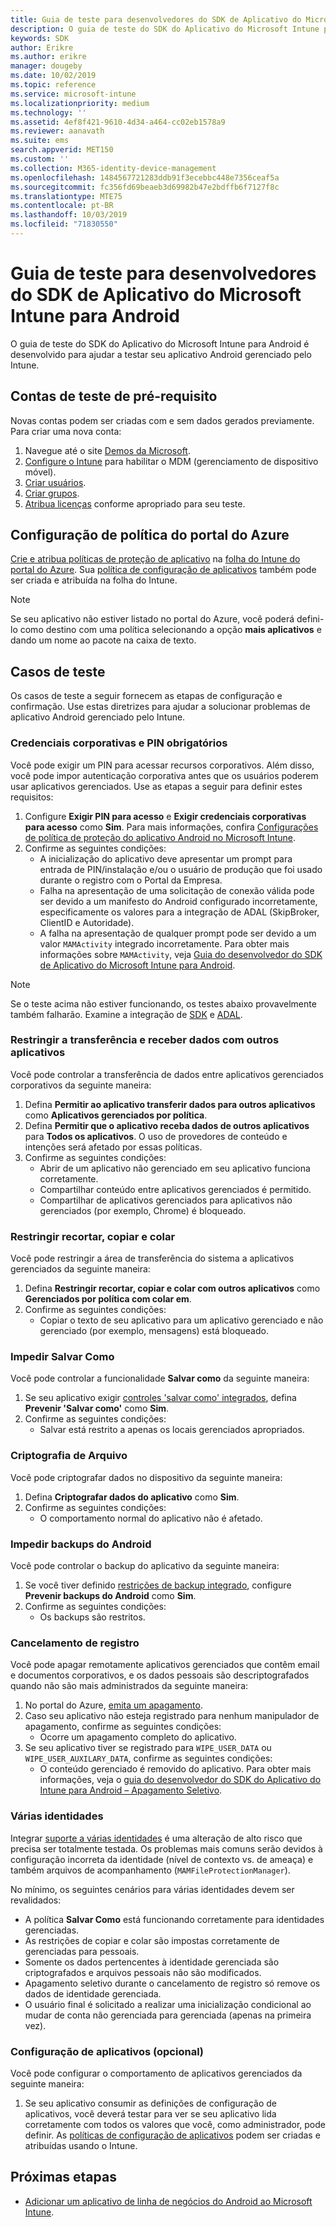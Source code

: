 ```yaml
---
title: Guia de teste para desenvolvedores do SDK de Aplicativo do Microsoft Intune para Android
description: O guia de teste do SDK do Aplicativo do Microsoft Intune para Android ajuda a testar seu aplicativo Android gerenciado pelo Intune.
keywords: SDK
author: Erikre
ms.author: erikre
manager: dougeby
ms.date: 10/02/2019
ms.topic: reference
ms.service: microsoft-intune
ms.localizationpriority: medium
ms.technology: ''
ms.assetid: 4ef8f421-9610-4d34-a464-cc02eb1578a9
ms.reviewer: aanavath
ms.suite: ems
search.appverid: MET150
ms.custom: ''
ms.collection: M365-identity-device-management
ms.openlocfilehash: 1484567721283ddb91f3ecebbc448e7356ceaf5a
ms.sourcegitcommit: fc356fd69beaeb3d69982b47e2bdffb6f7127f8c
ms.translationtype: MTE75
ms.contentlocale: pt-BR
ms.lasthandoff: 10/03/2019
ms.locfileid: "71830550"
---
```

# <a name="microsoft-intune-app-sdk-for-android-developers-testing-guide"></a>Guia de teste para desenvolvedores do SDK de Aplicativo do Microsoft Intune para Android

O guia de teste do SDK do Aplicativo do Microsoft Intune para Android é desenvolvido para ajudar a testar seu aplicativo Android gerenciado pelo Intune.  

## <a name="prerequisite-test-accounts"></a>Contas de teste de pré-requisito
Novas contas podem ser criadas com e sem dados gerados previamente. Para criar uma nova conta:
1. Navegue até o site [Demos da Microsoft](https://demos.microsoft.com/environments/create/tenant). 
2. [Configure o Intune](../fundamentals/setup-steps.md) para habilitar o MDM (gerenciamento de dispositivo móvel).
3. [Criar usuários](../fundamentals/users-add.md).
4. [Criar grupos](../fundamentals/groups-add.md).
5. [Atribua licenças](../fundamentals/licenses-assign.md) conforme apropriado para seu teste.


## <a name="azure-portal-policy-configuration"></a>Configuração de política do portal do Azure
[Crie e atribua políticas de proteção de aplicativo](../apps/app-protection-policies.md) na [folha do Intune do portal do Azure](https://portal.azure.com/?feature.customportal=false#blade/Microsoft_Intune_Apps/MainMenu/14/selectedMenuItem/Overview). Sua [política de configuração de aplicativos](../apps/app-configuration-policies-overview.md) também pode ser criada e atribuída na folha do Intune.

> [!NOTE]
> Se seu aplicativo não estiver listado no portal do Azure, você poderá defini-lo como destino com uma política selecionando a opção **mais aplicativos** e dando um nome ao pacote na caixa de texto.

## <a name="test-cases"></a>Casos de teste

Os casos de teste a seguir fornecem as etapas de configuração e confirmação. Use estas diretrizes para ajudar a solucionar problemas de aplicativo Android gerenciado pelo Intune.

### <a name="required-pin-and-corporate-credentials"></a>Credenciais corporativas e PIN obrigatórios

Você pode exigir um PIN para acessar recursos corporativos. Além disso, você pode impor autenticação corporativa antes que os usuários poderem usar aplicativos gerenciados. Use as etapas a seguir para definir estes requisitos:

1. Configure **Exigir PIN para acesso** e **Exigir credenciais corporativas para acesso** como **Sim**. Para mais informações, confira [Configurações de política de proteção do aplicativo Android no Microsoft Intune](../apps/app-protection-policy-settings-android.md#access-requirements).
2. Confirme as seguintes condições:
    - A inicialização do aplicativo deve apresentar um prompt para entrada de PIN/instalação e/ou o usuário de produção que foi usado durante o registro com o Portal da Empresa.
    - Falha na apresentação de uma solicitação de conexão válida pode ser devido a um manifesto do Android configurado incorretamente, especificamente os valores para a integração de ADAL (SkipBroker, ClientID e Autoridade).
    - A falha na apresentação de qualquer prompt pode ser devido a um valor `MAMActivity` integrado incorretamente. Para obter mais informações sobre `MAMActivity`, veja [Guia do desenvolvedor do SDK de Aplicativo do Microsoft Intune para Android](app-sdk-android.md).

> [!NOTE] 
> Se o teste acima não estiver funcionando, os testes abaixo provavelmente também falharão. Examine a integração de [SDK](app-sdk-android.md##sdk-integration) e [ADAL](app-sdk-android.md#configure-azure-active-directory-authentication-library-adal).

### <a name="restrict-transferring-and-receiving-data-with-other-apps"></a>Restringir a transferência e receber dados com outros aplicativos
Você pode controlar a transferência de dados entre aplicativos gerenciados corporativos da seguinte maneira:

1. Defina **Permitir ao aplicativo transferir dados para outros aplicativos** como **Aplicativos gerenciados por política**.
2. Defina **Permitir que o aplicativo receba dados de outros aplicativos** para **Todos os aplicativos**. O uso de provedores de conteúdo e intenções será afetado por essas políticas.
3. Confirme as seguintes condições:
    - Abrir de um aplicativo não gerenciado em seu aplicativo funciona corretamente.
    - Compartilhar conteúdo entre aplicativos gerenciados é permitido.
    - Compartilhar de aplicativos gerenciados para aplicativos não gerenciados (por exemplo, Chrome) é bloqueado.

### <a name="restrict-cut-copy-and-paste"></a>Restringir recortar, copiar e colar
Você pode restringir a área de transferência do sistema a aplicativos gerenciados da seguinte maneira:

1. Defina **Restringir recortar, copiar e colar com outros aplicativos** como **Gerenciados por política com colar em**.
2. Confirme as seguintes condições:
    - Copiar o texto de seu aplicativo para um aplicativo gerenciado e não gerenciado (por exemplo, mensagens) está bloqueado.

### <a name="prevent-save-as"></a>Impedir **Salvar Como**
Você pode controlar a funcionalidade **Salvar como** da seguinte maneira:

1. Se seu aplicativo exigir [controles 'salvar como' integrados](app-sdk-android.md#example-determine-if-saving-to-device-or-cloud-storage-is-permitted), defina **Prevenir 'Salvar como'** como **Sim**.
2. Confirme as seguintes condições:
    - Salvar está restrito a apenas os locais gerenciados apropriados.

### <a name="file-encryption"></a>Criptografia de Arquivo
Você pode criptografar dados no dispositivo da seguinte maneira:

1. Defina **Criptografar dados do aplicativo** como **Sim**.
2. Confirme as seguintes condições:
    - O comportamento normal do aplicativo não é afetado.

### <a name="prevent-android-backups"></a>Impedir backups do Android
Você pode controlar o backup do aplicativo da seguinte maneira:

1. Se você tiver definido [restrições de backup integrado](app-sdk-android.md#protecting-backup-data), configure **Prevenir backups do Android** como **Sim**.
2. Confirme as seguintes condições:
    - Os backups são restritos.

### <a name="unenrollment"></a>Cancelamento de registro
Você pode apagar remotamente aplicativos gerenciados que contêm email e documentos corporativos, e os dados pessoais são descriptografados quando não são mais administrados da seguinte maneira:

1. No portal do Azure, [emita um apagamento](../apps/apps-selective-wipe.md).
2. Caso seu aplicativo não esteja registrado para nenhum manipulador de apagamento, confirme as seguintes condições:
    - Ocorre um apagamento completo do aplicativo.
3. Se seu aplicativo tiver se registrado para `WIPE_USER_DATA` ou `WIPE_USER_AUXILARY_DATA`, confirme as seguintes condições:
    - O conteúdo gerenciado é removido do aplicativo. Para obter mais informações, veja o [guia do desenvolvedor do SDK do Aplicativo do Intune para Android – Apagamento Seletivo](app-sdk-android.md#selective-wipe).

### <a name="multi-identity"></a>Várias identidades
Integrar [suporte a várias identidades](app-sdk-android.md#multi-identity-optional) é uma alteração de alto risco que precisa ser totalmente testada. Os problemas mais comuns serão devidos à configuração incorreta da identidade (nível de contexto vs. de ameaça) e também arquivos de acompanhamento (`MAMFileProtectionManager`).

No mínimo, os seguintes cenários para várias identidades devem ser revalidados:

- A política **Salvar Como** está funcionando corretamente para identidades gerenciadas.
- As restrições de copiar e colar são impostas corretamente de gerenciadas para pessoais.
- Somente os dados pertencentes à identidade gerenciada são criptografados e arquivos pessoais não são modificados.
- Apagamento seletivo durante o cancelamento de registro só remove os dados de identidade gerenciada.
- O usuário final é solicitado a realizar uma inicialização condicional ao mudar de conta não gerenciada para gerenciada (apenas na primeira vez).

### <a name="app-configuration-optional"></a>Configuração de aplicativos (opcional)
Você pode configurar o comportamento de aplicativos gerenciados da seguinte maneira:

1. Se seu aplicativo consumir as definições de configuração de aplicativos, você deverá testar para ver se seu aplicativo lida corretamente com todos os valores que você, como administrador, pode definir. As [políticas de configuração de aplicativos](../apps/app-configuration-policies-overview.md) podem ser criadas e atribuídas usando o Intune.

## <a name="next-steps"></a>Próximas etapas

- [Adicionar um aplicativo de linha de negócios do Android ao Microsoft Intune](../apps/lob-apps-android.md).
